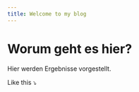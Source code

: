 ```yaml
---
title: Welcome to my blog
---
```


# Worum geht es hier?

Hier werden Ergebnisse vorgestellt.

Like this ⤵️
